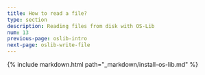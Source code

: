 ```yaml
---
title: How to read a file?
type: section
description: Reading files from disk with OS-Lib
num: 13
previous-page: oslib-intro
next-page: oslib-write-file
---
```


{% include markdown.html path="_markdown/install-os-lib.md" %}
